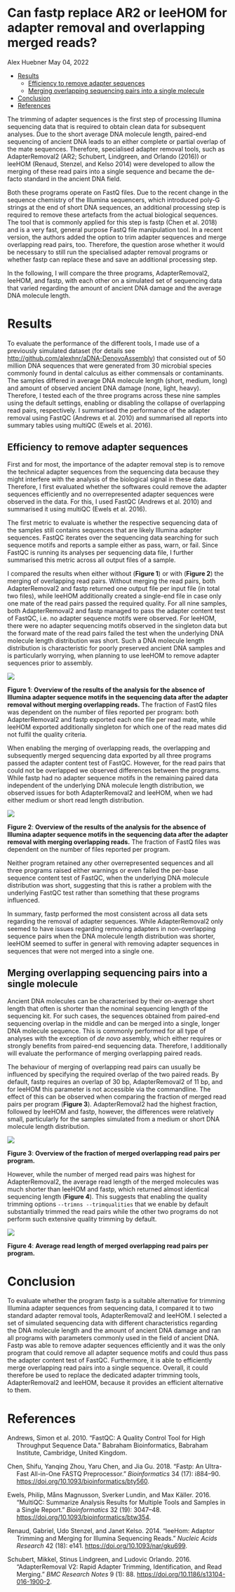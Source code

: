 Can fastp replace AR2 or leeHOM for adapter removal and overlapping
merged reads?
================
Alex Huebner
May 04, 2022

-   <a href="#results" id="toc-results">Results</a>
    -   <a href="#efficiency-to-remove-adapter-sequences"
        id="toc-efficiency-to-remove-adapter-sequences">Efficiency to remove
        adapter sequences</a>
    -   <a href="#merging-overlapping-sequencing-pairs-into-a-single-molecule"
        id="toc-merging-overlapping-sequencing-pairs-into-a-single-molecule">Merging
        overlapping sequencing pairs into a single molecule</a>
-   <a href="#conclusion" id="toc-conclusion">Conclusion</a>
-   <a href="#references" id="toc-references">References</a>

The trimming of adapter sequences is the first step of processing
Illumina sequencing data that is required to obtain clean data for
subsequent analyses. Due to the short average DNA molecule length,
paired-end sequencing of ancient DNA leads to an either complete or
partial overlap of the mate sequences. Therefore, specialised adapter
removal tools, such as AdapterRemoval2 (AR2; Schubert, Lindgreen, and
Orlando (2016)) or leeHOM (Renaud, Stenzel, and Kelso 2014) were
developed to allow the merging of these read pairs into a single
sequence and became the de-facto standard in the ancient DNA field.

Both these programs operate on FastQ files. Due to the recent change in
the sequence chemistry of the Illumina sequencers, which introduced
poly-G strings at the end of short DNA sequences, an additional
processing step is required to remove these artefacts from the actual
biological sequences. The tool that is commonly applied for this step is
fastp (Chen et al. 2018) and is a very fast, general purpose FastQ file
manipulation tool. In a recent version, the authors added the option to
trim adapter sequences and merge overlapping read pairs, too. Therefore,
the question arose whether it would be necessary to still run the
specialised adapter removal programs or whether fastp can replace these
and save an additional processing step.

In the following, I will compare the three programs, AdapterRemoval2,
leeHOM, and fastp, with each other on a simulated set of sequencing data
that varied regarding the amount of ancient DNA damage and the average
DNA molecule length.

# Results

To evaluate the performance of the different tools, I made use of a
previously simulated dataset (for details see
<http://github.com/alexhnr/aDNA-DenovoAssembly>) that consisted out of
50 million DNA sequences that were generated from 30 microbial species
commonly found in dental calculus as either commensals or contaminants.
The samples differed in average DNA molecule length (short, medium,
long) and amount of observed ancient DNA damage (none, light, heavy).
Therefore, I tested each of the three programs across these nine samples
using the default settings, enabling or disabling the collapse of
overlapping read pairs, respectively. I summarised the performance of
the adapter removal using FastQC (Andrews et al. 2010) and summarised
all reports into summary tables using multiQC (Ewels et al. 2016).

## Efficiency to remove adapter sequences

First and for most, the importance of the adapter removal step is to
remove the technical adapter sequences from the sequencing data because
they might interfere with the analysis of the biological signal in these
data. Therefore, I first evaluated whether the softwares could remove
the adapter sequences efficiently and no overrepresented adapter
sequences were observed in the data. For this, I used FastQC (Andrews et
al. 2010) and summarised it using multiQC (Ewels et al. 2016).

The first metric to evaluate is whether the respective sequencing data
of the samples still contains sequences that are likely Illumina adapter
sequences. FastQC iterates over the sequencing data searching for such
sequence motifs and reports a sample either as pass, warn, or fail.
Since FastQC is running its analyses per sequencing data file, I further
summarised this metric across all output files of a sample.

I compared the results when either without (**Figure 1**) or with
(**Figure 2**) the merging of overlapping read pairs. Without merging
the read pairs, both AdapterRemoval2 and fastp returned one output file
per input file (in total two files), while leeHOM additionally created a
single-end file in case only one mate of the read pairs passed the
required quality. For all nine samples, both AdapterRemoval2 and fastp
managed to pass the adapter content test of FastQC, i.e. no adapter
sequence motifs were observed. For leeHOM, there were no adapter
sequencing motifs observed in the singleton data but the forward mate of
the read pairs failed the test when the underlying DNA molecule length
distribution was short. Such a DNA molecule length distribution is
characteristic for poorly preserved ancient DNA samples and is
particularly worrying, when planning to use leeHOM to remove adapter
sequences prior to assembly.

![](fastp_adapterremoval_files/figure-gfm/fastqc_adaptercontent_pe-1.png)<!-- -->

**Figure 1**: **Overview of the results of the analysis for the absence
of Illumina adapter sequence motifs in the sequencing data after the
adapter removal without merging overlapping reads.** The fraction of
FastQ files was dependent on the number of files reported per program:
both AdapterRemoval2 and fastp exported each one file per read mate,
while leeHOM exported additionally singleton for which one of the read
mates did not fulfil the quality criteria.

When enabling the merging of overlapping reads, the overlapping and
subsequently merged sequencing data exported by all three programs
passed the adapter content test of FastQC. However, for the read pairs
that could not be overlapped we observed differences between the
programs. While fastp had no adapter sequence motifs in the remaining
paired data independent of the underlying DNA molecule length
distribution, we observed issues for both AdapterRemoval2 and leeHOM,
when we had either medium or short read length distribution.

![](fastp_adapterremoval_files/figure-gfm/fastqc_adaptercontent_se-1.png)<!-- -->

**Figure 2**: **Overview of the results of the analysis for the absence
of Illumina adapter sequence motifs in the sequencing data after the
adapter removal with merging overlapping reads.** The fraction of FastQ
files was dependent on the number of files reported per program.

Neither program retained any other overrepresented sequences and all
three programs raised either warnings or even failed the per-base
sequence content test of FastQC, when the underlying DNA molecule
distribution was short, suggesting that this is rather a problem with
the underlying FastQC test rather than something that these programs
influenced.

In summary, fastp performed the most consistent across all data sets
regarding the removal of adapter sequences. While AdapterRemoval2 only
seemed to have issues regarding removing adapters in non-overlapping
sequence pairs when the DNA molecule length distribution was shorter,
leeHOM seemed to suffer in general with removing adapter sequences in
sequences that were not merged into a single one.

## Merging overlapping sequencing pairs into a single molecule

Ancient DNA molecules can be characterised by their on-average short
length that often is shorter than the nominal sequencing length of the
sequencing kit. For such cases, the sequences obtained from paired-end
sequencing overlap in the middle and can be merged into a single, longer
DNA molecule sequence. This is commonly performed for all type of
analyses with the exception of *de novo* assembly, which either requires
or strongly benefits from paired-end sequencing data. Therefore, I
additionally will evaluate the performance of merging overlapping paired
reads.

The behaviour of merging of overlapping read pairs can usually be
influenced by specifying the required overlap of the two paired reads.
By default, fastp requires an overlap of 30 bp, AdapterRemoval2 of 11
bp, and for leeHOM this parameter is not accessible via the commandline.
The effect of this can be observed when comparing the fraction of merged
read pairs per program (**Figure 3**). AdapterRemoval2 had the highest
fraction, followed by leeHOM and fastp, however, the differences were
relatively small, particularly for the samples simulated from a medium
or short DNA molecule length distribution.

![](fastp_adapterremoval_files/figure-gfm/fraction_merged-1.png)<!-- -->

**Figure 3**: **Overview of the fraction of merged overlapping read
pairs per program.**

However, while the number of merged read pairs was highest for
AdapterRemoval2, the average read length of the merged molecules was
much shorter than leeHOM and fastp, which returned almost identical
sequencing length (**Figure 4**). This suggests that enabling the
quality trimming options `--trimns --trimqualities` that we enable by
default substantially trimmed the read pairs while the other two
programs do not perform such extensive quality trimming by default.

![](fastp_adapterremoval_files/figure-gfm/avg_length-1.png)<!-- -->

**Figure 4**: **Average read length of merged overlapping read pairs per
program.**

# Conclusion

To evaluate whether the program fastp is a suitable alternative for
trimming Illumina adapter sequences from sequencing data, I compared it
to two standard adapter removal tools, AdapterRemoval2 and leeHOM. I
selected a set of simulated sequencing data with different
characteristics regarding the DNA molecule length and the amount of
ancient DNA damage and ran all programs with parameters commonly used in
the field of ancient DNA. Fastp was able to remove adapter sequences
efficiently and it was the only program that could remove all adapter
sequence motifs and could thus pass the adapter content test of FastQC.
Furthermore, it is able to efficiently merge overlapping read pairs into
a single sequence. Overall, it could therefore be used to replace the
dedicated adapter trimming tools, AdapterRemoval2 and leeHOM, because it
provides an efficient alternative to them.

# References

<div id="refs" class="references csl-bib-body hanging-indent">

<div id="ref-Andrews2010" class="csl-entry">

Andrews, Simon et al. 2010. “FastQC: A Quality Control Tool for High
Throughput Sequence Data.” Babraham Bioinformatics, Babraham Institute,
Cambridge, United Kingdom.

</div>

<div id="ref-Chen2018" class="csl-entry">

Chen, Shifu, Yanqing Zhou, Yaru Chen, and Jia Gu. 2018. “Fastp: An
Ultra-Fast All-in-One FASTQ Preprocessor.” *Bioinformatics* 34 (17):
i884–90. <https://doi.org/10.1093/bioinformatics/bty560>.

</div>

<div id="ref-Ewels2016" class="csl-entry">

Ewels, Philip, Måns Magnusson, Sverker Lundin, and Max Käller. 2016.
“MultiQC: Summarize Analysis Results for Multiple Tools and Samples in a
Single Report.” *Bioinformatics* 32 (19): 3047–48.
<https://doi.org/10.1093/bioinformatics/btw354>.

</div>

<div id="ref-RenaudLeeHOM2014" class="csl-entry">

Renaud, Gabriel, Udo Stenzel, and Janet Kelso. 2014. “<span
class="nocase">leeHom</span>: Adaptor Trimming and Merging for Illumina
Sequencing Reads.” *Nucleic Acids Research* 42 (18): e141.
<https://doi.org/10.1093/nar/gku699>.

</div>

<div id="ref-Schubert2016" class="csl-entry">

Schubert, Mikkel, Stinus Lindgreen, and Ludovic Orlando. 2016.
“AdapterRemoval V2: Rapid Adapter Trimming, Identification, and Read
Merging.” *BMC Research Notes* 9 (1): 88.
<https://doi.org/10.1186/s13104-016-1900-2>.

</div>

</div>
